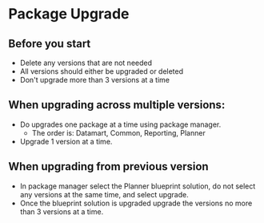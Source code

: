 # Package Upgrade

## Before you start
- Delete any versions that are not needed
- All versions should either be upgraded or deleted
- Don't upgrade more than 3 versions at a time

## When upgrading across multiple versions: 
- Do upgrades one package at a time using package manager. 
  - The order is: Datamart, Common, Reporting, Planner
- Upgrade 1 version at a time. 

## When upgrading from previous version
- In package manager select the Planner blueprint solution, do not select any versions at the same time, and select upgrade.
- Once the blueprint solution is upgraded upgrade the versions no more than 3 versions at a time. 
